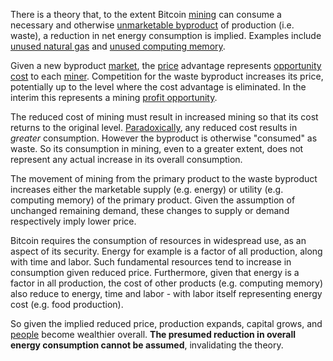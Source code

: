 There is a theory that, to the extent Bitcoin [mining](Glossary#mine) can consume a necessary and otherwise [unmarketable byproduct](https://en.m.wikipedia.org/wiki/Waste) of production (i.e. waste), a reduction in net energy consumption is implied. Examples include [unused natural gas](https://en.m.wikipedia.org/wiki/Gas_flare) and [unused computing memory](Proof-of-Memory-Facade).

Given a new byproduct [market](Glossary#market), the [price](Glossary#price) advantage represents [opportunity cost](https://en.wikipedia.org/wiki/Opportunity_cost) to each [miner](Glossary#miner). Competition for the waste byproduct increases its price, potentially up to the level where the cost advantage is eliminated. In the interim this represents a mining [profit opportunity](https://bitcoinist.com/bitcoin-mining-waste-oil-industry).

The reduced cost of mining must result in increased mining so that its cost returns to the original level. [Paradoxically](Efficiency-Paradox), any reduced cost results in *greater* consumption. However the byproduct is otherwise "consumed" as waste. So its consumption in mining, even to a greater extent, does not represent any actual increase in its overall consumption.

The movement of mining from the primary product to the waste byproduct increases either the marketable supply (e.g. energy) or  utility (e.g. computing memory) of the primary product. Given the assumption of unchanged remaining demand, these changes to supply or demand respectively imply lower price.

Bitcoin requires the consumption of resources in widespread use, as an aspect of its security. Energy for example is a factor of all production, along with time and labor. Such fundamental resources tend to increase in consumption given reduced price. Furthermore, given that energy is a factor in all production, the cost of other products (e.g. computing memory) also reduce to energy, time and labor - with labor itself representing energy cost (e.g. food production).

So given the implied reduced price, production expands, capital grows, and [people](Glossary#person) become wealthier overall. **The presumed reduction in overall energy consumption cannot be assumed**, invalidating the theory.


